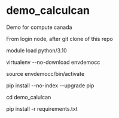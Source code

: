 # demo_calculcan
Demo for compute canada

From login node, after git clone of this repo

module load python/3.10

virtualenv --no-download envdemocc

source envdemocc/bin/activate

pip install --no-index --upgrade pip

cd demo_calulcan

pip install -r requirements.txt




